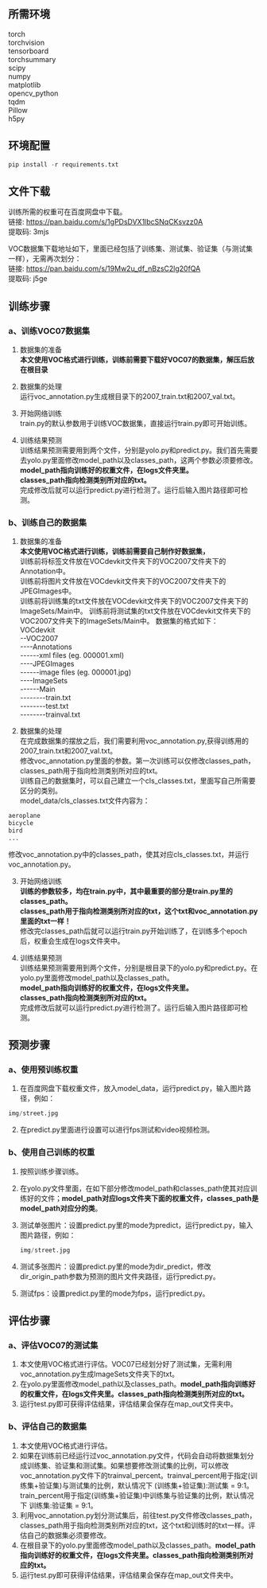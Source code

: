 ## 所需环境
torch  
torchvision  
tensorboard  
torchsummary  
scipy  
numpy  
matplotlib  
opencv_python  
tqdm  
Pillow  
h5py

## 环境配置
```python
pip install -r requirements.txt
```

## 文件下载
训练所需的权重可在百度网盘中下载。  
链接: https://pan.baidu.com/s/1gPDsDVX1lbcSNqCKsvzz0A   
提取码: 3mjs   

VOC数据集下载地址如下，里面已经包括了训练集、测试集、验证集（与测试集一样），无需再次划分：  
链接: https://pan.baidu.com/s/19Mw2u_df_nBzsC2lg20fQA    
提取码: j5ge   

## 训练步骤
### a、训练VOC07数据集
1. 数据集的准备   
**本文使用VOC格式进行训练，训练前需要下载好VOC07的数据集，解压后放在根目录**  

2. 数据集的处理   
运行voc_annotation.py生成根目录下的2007_train.txt和2007_val.txt。   

3. 开始网络训练   
train.py的默认参数用于训练VOC数据集，直接运行train.py即可开始训练。   

4. 训练结果预测   
训练结果预测需要用到两个文件，分别是yolo.py和predict.py。我们首先需要去yolo.py里面修改model_path以及classes_path，这两个参数必须要修改。   
**model_path指向训练好的权重文件，在logs文件夹里。   
classes_path指向检测类别所对应的txt。**   
完成修改后就可以运行predict.py进行检测了。运行后输入图片路径即可检测。   

### b、训练自己的数据集
1. 数据集的准备  
**本文使用VOC格式进行训练，训练前需要自己制作好数据集，**    
训练前将标签文件放在VOCdevkit文件夹下的VOC2007文件夹下的Annotation中。   
训练前将图片文件放在VOCdevkit文件夹下的VOC2007文件夹下的JPEGImages中。   
训练前将训练集的txt文件放在VOCdevkit文件夹下的VOC2007文件夹下的ImageSets/Main中。
训练前将测试集的txt文件放在VOCdevkit文件夹下的VOC2007文件夹下的ImageSets/Main中。
数据集的格式如下：  
VOCdevkit  
--VOC2007  
----Annotations  
------xml files (eg. 000001.xml)  
----JPEGImages  
------image files (eg. 000001.jpg)  
----ImageSets  
------Main  
--------train.txt  
--------test.txt  
--------trainval.txt  

2. 数据集的处理  
在完成数据集的摆放之后，我们需要利用voc_annotation.py,获得训练用的2007_train.txt和2007_val.txt。   
修改voc_annotation.py里面的参数。第一次训练可以仅修改classes_path，classes_path用于指向检测类别所对应的txt。   
训练自己的数据集时，可以自己建立一个cls_classes.txt，里面写自己所需要区分的类别。   
model_data/cls_classes.txt文件内容为：      
```python
aeroplane
bicycle
bird
...
```
修改voc_annotation.py中的classes_path，使其对应cls_classes.txt，并运行voc_annotation.py。  

3. 开始网络训练  
**训练的参数较多，均在train.py中，其中最重要的部分是train.py里的classes_path。**  
**classes_path用于指向检测类别所对应的txt，这个txt和voc_annotation.py里面的txt一样！**  
修改完classes_path后就可以运行train.py开始训练了，在训练多个epoch后，权重会生成在logs文件夹中。  

4. 训练结果预测  
训练结果预测需要用到两个文件，分别是根目录下的yolo.py和predict.py。在yolo.py里面修改model_path以及classes_path。  
**model_path指向训练好的权重文件，在logs文件夹里。  
classes_path指向检测类别所对应的txt。**  
完成修改后就可以运行predict.py进行检测了。运行后输入图片路径即可检测。  

## 预测步骤
### a、使用预训练权重
1. 在百度网盘下载权重文件，放入model_data，运行predict.py，输入图片路径，例如：
```python
img/street.jpg
```
2. 在predict.py里面进行设置可以进行fps测试和video视频检测。  
### b、使用自己训练的权重
1. 按照训练步骤训练。  
2. 在yolo.py文件里面，在如下部分修改model_path和classes_path使其对应训练好的文件；**model_path对应logs文件夹下面的权重文件，classes_path是model_path对应分的类**。  

3. 测试单张图片：设置predict.py里的mode为predict，运行predict.py，输入图片路径，例如：
    ```python
    img/street.jpg
    ```
4. 测试多张图片：设置predict.py里的mode为dir_predict，修改dir_origin_path参数为预测的图片文件夹路径，运行predict.py。
5. 测试fps：设置predict.py里的mode为fps，运行predict.py。

## 评估步骤 
### a、评估VOC07的测试集
1. 本文使用VOC格式进行评估。VOC07已经划分好了测试集，无需利用voc_annotation.py生成ImageSets文件夹下的txt。
2. 在yolo.py里面修改model_path以及classes_path。**model_path指向训练好的权重文件，在logs文件夹里。classes_path指向检测类别所对应的txt。**  
3. 运行test.py即可获得评估结果，评估结果会保存在map_out文件夹中。

### b、评估自己的数据集
1. 本文使用VOC格式进行评估。  
2. 如果在训练前已经运行过voc_annotation.py文件，代码会自动将数据集划分成训练集、验证集和测试集。如果想要修改测试集的比例，可以修改voc_annotation.py文件下的trainval_percent。trainval_percent用于指定(训练集+验证集)与测试集的比例，默认情况下 (训练集+验证集):测试集 = 9:1。train_percent用于指定(训练集+验证集)中训练集与验证集的比例，默认情况下 训练集:验证集 = 9:1。
3. 利用voc_annotation.py划分测试集后，前往test.py文件修改classes_path，classes_path用于指向检测类别所对应的txt，这个txt和训练时的txt一样。评估自己的数据集必须要修改。
4. 在根目录下的yolo.py里面修改model_path以及classes_path。**model_path指向训练好的权重文件，在logs文件夹里。classes_path指向检测类别所对应的txt。**  
5. 运行test.py即可获得评估结果，评估结果会保存在map_out文件夹中。

